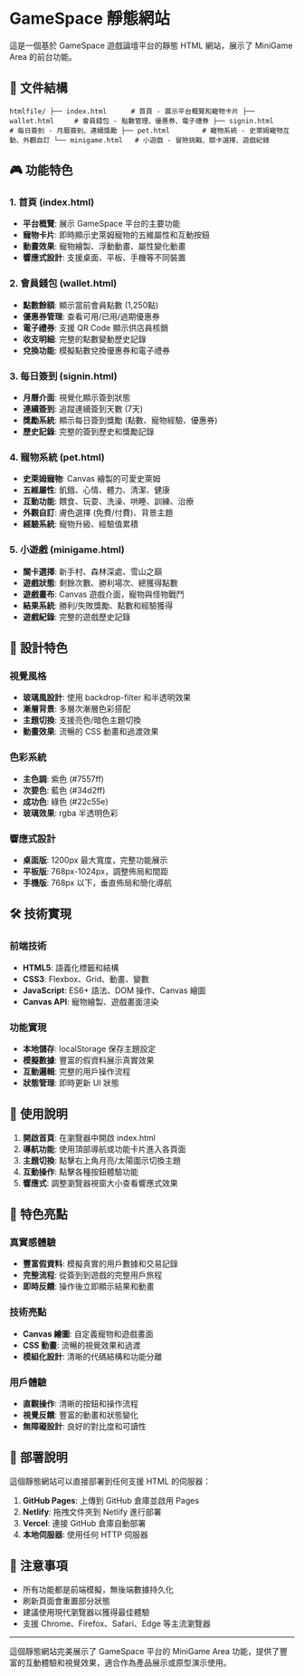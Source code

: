 # GameSpace 靜態網站

這是一個基於 GameSpace 遊戲論壇平台的靜態 HTML 網站，展示了 MiniGame Area 的前台功能。

## 📁 文件結構

`
htmlfile/
├── index.html      # 首頁 - 展示平台概覽和寵物卡片
├── wallet.html     # 會員錢包 - 點數管理、優惠券、電子禮券
├── signin.html     # 每日簽到 - 月曆簽到、連續獎勵
├── pet.html        # 寵物系統 - 史萊姆寵物互動、外觀自訂
└── minigame.html   # 小遊戲 - 冒險挑戰、關卡選擇、遊戲紀錄
`

## 🎮 功能特色

### 1. 首頁 (index.html)
- **平台概覽**: 展示 GameSpace 平台的主要功能
- **寵物卡片**: 即時顯示史萊姆寵物的五維屬性和互動按鈕
- **動畫效果**: 寵物繪製、浮動動畫、屬性變化動畫
- **響應式設計**: 支援桌面、平板、手機等不同裝置

### 2. 會員錢包 (wallet.html)
- **點數餘額**: 顯示當前會員點數 (1,250點)
- **優惠券管理**: 查看可用/已用/過期優惠券
- **電子禮券**: 支援 QR Code 顯示供店員核銷
- **收支明細**: 完整的點數變動歷史記錄
- **兌換功能**: 模擬點數兌換優惠券和電子禮券

### 3. 每日簽到 (signin.html)
- **月曆介面**: 視覺化顯示簽到狀態
- **連續簽到**: 追蹤連續簽到天數 (7天)
- **獎勵系統**: 顯示每日簽到獎勵 (點數、寵物經驗、優惠券)
- **歷史記錄**: 完整的簽到歷史和獎勵記錄

### 4. 寵物系統 (pet.html)
- **史萊姆寵物**: Canvas 繪製的可愛史萊姆
- **五維屬性**: 飢餓、心情、體力、清潔、健康
- **互動功能**: 餵食、玩耍、洗澡、哄睡、訓練、治療
- **外觀自訂**: 膚色選擇 (免費/付費)、背景主題
- **經驗系統**: 寵物升級、經驗值累積

### 5. 小遊戲 (minigame.html)
- **關卡選擇**: 新手村、森林深處、雪山之巔
- **遊戲狀態**: 剩餘次數、勝利場次、總獲得點數
- **遊戲畫布**: Canvas 遊戲介面，寵物與怪物戰鬥
- **結果系統**: 勝利/失敗獎勵、點數和經驗獲得
- **遊戲紀錄**: 完整的遊戲歷史記錄

## 🎨 設計特色

### 視覺風格
- **玻璃風設計**: 使用 backdrop-filter 和半透明效果
- **漸層背景**: 多層次漸層色彩搭配
- **主題切換**: 支援亮色/暗色主題切換
- **動畫效果**: 流暢的 CSS 動畫和過渡效果

### 色彩系統
- **主色調**: 紫色 (#7557ff)
- **次要色**: 藍色 (#34d2ff)
- **成功色**: 綠色 (#22c55e)
- **玻璃效果**: rgba 半透明色彩

### 響應式設計
- **桌面版**: 1200px 最大寬度，完整功能展示
- **平板版**: 768px-1024px，調整佈局和間距
- **手機版**: 768px 以下，垂直佈局和簡化導航

## 🛠️ 技術實現

### 前端技術
- **HTML5**: 語義化標籤和結構
- **CSS3**: Flexbox、Grid、動畫、變數
- **JavaScript**: ES6+ 語法、DOM 操作、Canvas 繪圖
- **Canvas API**: 寵物繪製、遊戲畫面渲染

### 功能實現
- **本地儲存**: localStorage 保存主題設定
- **模擬數據**: 豐富的假資料展示真實效果
- **互動邏輯**: 完整的用戶操作流程
- **狀態管理**: 即時更新 UI 狀態

## 📱 使用說明

1. **開啟首頁**: 在瀏覽器中開啟 index.html
2. **導航功能**: 使用頂部導航或功能卡片進入各頁面
3. **主題切換**: 點擊右上角月亮/太陽圖示切換主題
4. **互動操作**: 點擊各種按鈕體驗功能
5. **響應式**: 調整瀏覽器視窗大小查看響應式效果

## 🎯 特色亮點

### 真實感體驗
- **豐富假資料**: 模擬真實的用戶數據和交易記錄
- **完整流程**: 從簽到到遊戲的完整用戶旅程
- **即時反饋**: 操作後立即顯示結果和動畫

### 技術亮點
- **Canvas 繪圖**: 自定義寵物和遊戲畫面
- **CSS 動畫**: 流暢的視覺效果和過渡
- **模組化設計**: 清晰的代碼結構和功能分離

### 用戶體驗
- **直觀操作**: 清晰的按鈕和操作流程
- **視覺反饋**: 豐富的動畫和狀態變化
- **無障礙設計**: 良好的對比度和可讀性

## 🚀 部署說明

這個靜態網站可以直接部署到任何支援 HTML 的伺服器：

1. **GitHub Pages**: 上傳到 GitHub 倉庫並啟用 Pages
2. **Netlify**: 拖拽文件夾到 Netlify 進行部署
3. **Vercel**: 連接 GitHub 倉庫自動部署
4. **本地伺服器**: 使用任何 HTTP 伺服器

## 📝 注意事項

- 所有功能都是前端模擬，無後端數據持久化
- 刷新頁面會重置部分狀態
- 建議使用現代瀏覽器以獲得最佳體驗
- 支援 Chrome、Firefox、Safari、Edge 等主流瀏覽器

---

這個靜態網站完美展示了 GameSpace 平台的 MiniGame Area 功能，提供了豐富的互動體驗和視覺效果，適合作為產品展示或原型演示使用。
